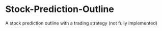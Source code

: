 # Stock-Prediction-Outline
A stock prediction outline with a trading strategy (not fully implemented)
